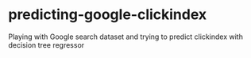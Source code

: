 # predicting-google-clickindex
Playing with Google search dataset and trying to predict clickindex with decision tree regressor
